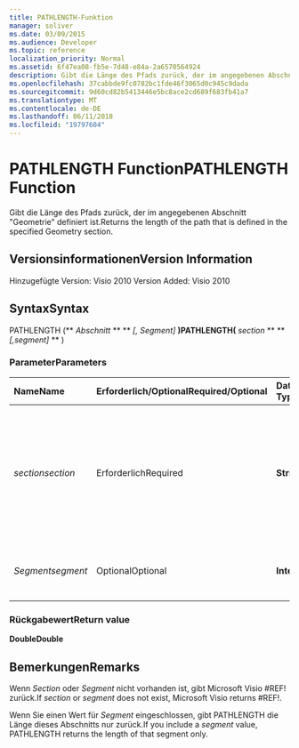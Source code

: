 ```yaml
---
title: PATHLENGTH-Funktion
manager: soliver
ms.date: 03/09/2015
ms.audience: Developer
ms.topic: reference
localization_priority: Normal
ms.assetid: 6f47ea08-fb5e-7d48-e84a-2a6570564924
description: Gibt die Länge des Pfads zurück, der im angegebenen Abschnitt "Geometrie" definiert ist.
ms.openlocfilehash: 37cabbde9fc0782bc1fde46f3065d0c945c9dada
ms.sourcegitcommit: 9d60cd82b5413446e5bc8ace2cd689f683fb41a7
ms.translationtype: MT
ms.contentlocale: de-DE
ms.lasthandoff: 06/11/2018
ms.locfileid: "19797604"
---
```

# <a name="pathlength-function"></a><span data-ttu-id="00e07-103">PATHLENGTH Function</span><span class="sxs-lookup"><span data-stu-id="00e07-103">PATHLENGTH Function</span></span>

<span data-ttu-id="00e07-104">Gibt die Länge des Pfads zurück, der im angegebenen Abschnitt "Geometrie" definiert ist.</span><span class="sxs-lookup"><span data-stu-id="00e07-104">Returns the length of the path that is defined in the specified Geometry section.</span></span>
  
## <a name="version-information"></a><span data-ttu-id="00e07-105">Versionsinformationen</span><span class="sxs-lookup"><span data-stu-id="00e07-105">Version Information</span></span>

<span data-ttu-id="00e07-106">Hinzugefügte Version: Visio 2010
</span><span class="sxs-lookup"><span data-stu-id="00e07-106">Version Added: Visio 2010</span></span> 
  
## <a name="syntax"></a><span data-ttu-id="00e07-107">Syntax</span><span class="sxs-lookup"><span data-stu-id="00e07-107">Syntax</span></span>

<span data-ttu-id="00e07-108">PATHLENGTH (** *Abschnitt* ** ** *[, Segment]* **)</span><span class="sxs-lookup"><span data-stu-id="00e07-108">PATHLENGTH(** *section* ** ** *[,segment]* ** )</span></span> 
  
### <a name="parameters"></a><span data-ttu-id="00e07-109">Parameter</span><span class="sxs-lookup"><span data-stu-id="00e07-109">Parameters</span></span>

|<span data-ttu-id="00e07-110">**Name**</span><span class="sxs-lookup"><span data-stu-id="00e07-110">**Name**</span></span>|<span data-ttu-id="00e07-111">**Erforderlich/Optional**</span><span class="sxs-lookup"><span data-stu-id="00e07-111">**Required/Optional**</span></span>|<span data-ttu-id="00e07-112">**Datentyp**</span><span class="sxs-lookup"><span data-stu-id="00e07-112">**Data Type**</span></span>|<span data-ttu-id="00e07-113">**Beschreibung**</span><span class="sxs-lookup"><span data-stu-id="00e07-113">**Description**</span></span>|
|:-----|:-----|:-----|:-----|
| <span data-ttu-id="00e07-114">_section_</span><span class="sxs-lookup"><span data-stu-id="00e07-114">_section_</span></span> <br/> |<span data-ttu-id="00e07-115">Erforderlich</span><span class="sxs-lookup"><span data-stu-id="00e07-115">Required</span></span>  <br/> |<span data-ttu-id="00e07-116">**String**</span><span class="sxs-lookup"><span data-stu-id="00e07-116">**String**</span></span> <br/> |<span data-ttu-id="00e07-117">Der Abschnitt "Geometrie", der den Pfad darstellt, angegeben mit einer Referenz auf dessen Zelle "Path" (z. B. Geometrie1.Path).</span><span class="sxs-lookup"><span data-stu-id="00e07-117">The Geometry section that represents the path, specified by a reference to its Path cell (for example, Geometry1.Path).</span></span>  <br/> |
| <span data-ttu-id="00e07-118">_Segment_</span><span class="sxs-lookup"><span data-stu-id="00e07-118">_segment_</span></span> <br/> |<span data-ttu-id="00e07-119">Optional</span><span class="sxs-lookup"><span data-stu-id="00e07-119">Optional</span></span>  <br/> |<span data-ttu-id="00e07-120">**Integer**</span><span class="sxs-lookup"><span data-stu-id="00e07-120">**Integer**</span></span> <br/> |<span data-ttu-id="00e07-121">Das auf 1 basierende Segment des zu messenden Pfads.</span><span class="sxs-lookup"><span data-stu-id="00e07-121">The 1-based segment of the path to measure.</span></span>  <br/> |
   
### <a name="return-value"></a><span data-ttu-id="00e07-122">Rückgabewert</span><span class="sxs-lookup"><span data-stu-id="00e07-122">Return value</span></span>

 <span data-ttu-id="00e07-123">**Double**</span><span class="sxs-lookup"><span data-stu-id="00e07-123">**Double**</span></span>
  
## <a name="remarks"></a><span data-ttu-id="00e07-124">Bemerkungen</span><span class="sxs-lookup"><span data-stu-id="00e07-124">Remarks</span></span>

<span data-ttu-id="00e07-125">Wenn _Section_ oder _Segment_ nicht vorhanden ist, gibt Microsoft Visio #REF! zurück.</span><span class="sxs-lookup"><span data-stu-id="00e07-125">If  _section_ or  _segment_ does not exist, Microsoft Visio returns #REF!.</span></span> 
  
<span data-ttu-id="00e07-126">Wenn Sie einen Wert für _Segment_ eingeschlossen, gibt PATHLENGTH die Länge dieses Abschnitts nur zurück.</span><span class="sxs-lookup"><span data-stu-id="00e07-126">If you include a  _segment_ value, PATHLENGTH returns the length of that segment only.</span></span> 
  

